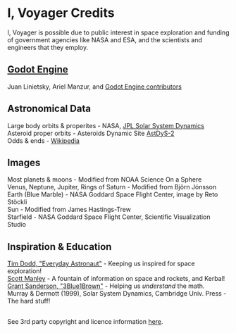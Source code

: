 # I, Voyager Credits

I, Voyager is possible due to public interest in space exploration and funding of government agencies like NASA and ESA, and the scientists and engineers that they employ. 

## [Godot Engine](https://godotengine.org/)
   Juan Linietsky, Ariel Manzur, and [Godot Engine contributors](https://github.com/godotengine/godot/blob/master/AUTHORS.md)  

## Astronomical Data
   Large body orbits & properites - NASA, [JPL Solar System Dynamics](https://ssd.jpl.nasa.gov/)  
   Asteroid proper orbits - Asteroids Dynamic Site [AstDyS-2](https://newton.spacedys.com/astdys)  
   Odds & ends - [Wikipedia](https://www.wikipedia.org/)  

## Images
   Most planets & moons - Modified from NOAA Science On a Sphere  
   Venus, Neptune, Jupiter, Rings of Saturn - Modified from Björn Jónsson  
   Earth (Blue Marble) - NASA Goddard Space Flight Center, image by Reto Stöckli  
   Sun - Modified from James Hastings-Trew  
   Starfield - NASA Goddard Space Flight Center, Scientific Visualization Studio  

## Inspiration & Education 
   [Tim Dodd, "Everyday Astronaut"](https://www.youtube.com/channel/UC6uKrU_WqJ1R2HMTY3LIx5Q) - Keeping us inspired for space exploration!  
   [Scott Manley](https://www.youtube.com/channel/UCxzC4EngIsMrPmbm6Nxvb-A) - A fountain of information on space and rockets, and Kerbal!  
   [Grant Sanderson, "3Blue1Brown"](https://www.youtube.com/channel/UCYO_jab_esuFRV4b17AJtAw) - Helping us *understand* the math.  
   Murray & Dermott (1999), Solar System Dynamics, Cambridge Univ. Press - The hard stuff!  

##
See 3rd party copyright and licence information [here](https://github.com/ivoyager/ivoyager/blob/master/3RD_PARTY.txt).


